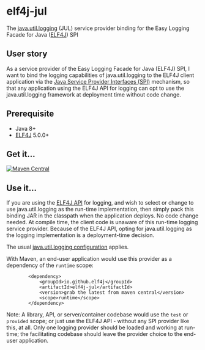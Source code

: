 # elf4j-jul

The [java.util.logging](https://docs.oracle.com/javase/8/docs/technotes/guides/logging/overview.html) (JUL) service
provider binding for the Easy Logging Facade for Java ([ELF4J](https://github.com/elf4j/elf4j-api)) SPI

## User story

As a service provider of the Easy Logging Facade for Java (ELF4J) SPI, I want to bind the logging capabilities of
java.util.logging to the ELF4J client application via
the [Java Service Provider Interfaces (SPI)](https://docs.oracle.com/javase/tutorial/sound/SPI-intro.html) mechanism, so
that any application using the ELF4J API for logging can opt to use the java.util.logging framework at deployment time
without code change.

## Prerequisite

- Java 8+
- [ELF4J](https://github.com/elf4j/elf4j-api) 5.0.0+

## Get it...

[![Maven Central](https://img.shields.io/maven-central/v/io.github.elf4j/elf4j-jul.svg?label=Maven%20Central)](https://search.maven.org/search?q=g:%22io.github.elf4j%22%20AND%20a:%22elf4j-jul%22)

## Use it...

If you are using the [ELF4J API](https://github.com/elf4j/elf4j-api#the-client-api) for logging, and wish to select or
change to use java.util.logging as the run-time implementation, then simply pack this binding JAR in the classpath when
the application deploys. No code change needed. At compile time, the client code is unaware of this run-time logging
service provider. Because of the ELF4J API, opting for java.util.logging as the logging implementation is a
deployment-time decision.

The
usual [java.util.logging configuration](https://docs.oracle.com/javase/8/docs/technotes/guides/logging/overview.html#a1.8)
applies.

With Maven, an end-user application would use this provider as a dependency of the `runtime` scope:

```
        <dependency>
            <groupId>io.github.elf4j</groupId>
            <artifactId>elf4j-jul</artifactId>
            <version>grab the latest from maven central</version>
            <scope>runtime</scope>
        </dependency>
```

Note: A library, API, or server/container codebase would use the `test` or `provided` scope; or just use the ELF4J API -
without any SPI provider like this, at all. Only one logging provider should be loaded and working at run-time; the
facilitating codebase should leave the provider choice to the end-user application.

